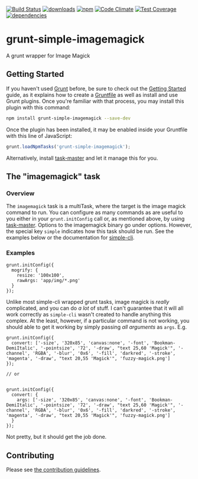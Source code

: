[![Build Status](https://travis-ci.org/tandrewnichols/grunt-simple-imagemagick.png)](https://travis-ci.org/tandrewnichols/grunt-simple-imagemagick) [![downloads](http://img.shields.io/npm/dm/grunt-simple-imagemagick.svg)](https://npmjs.org/package/grunt-simple-imagemagick) [![npm](http://img.shields.io/npm/v/grunt-simple-imagemagick.svg)](https://npmjs.org/package/grunt-simple-imagemagick) [![Code Climate](https://codeclimate.com/github/tandrewnichols/grunt-simple-imagemagick/badges/gpa.svg)](https://codeclimate.com/github/tandrewnichols/grunt-simple-imagemagick) [![Test Coverage](https://codeclimate.com/github/tandrewnichols/grunt-simple-imagemagick/badges/coverage.svg)](https://codeclimate.com/github/tandrewnichols/grunt-simple-imagemagick) [![dependencies](https://david-dm.org/tandrewnichols/grunt-simple-imagemagick.png)](https://david-dm.org/tandrewnichols/grunt-simple-imagemagick)

# grunt-simple-imagemagick

A grunt wrapper for Image Magick

## Getting Started

If you haven't used [Grunt](http://gruntjs.com/) before, be sure to check out the [Getting Started](http://gruntjs.com/getting-started) guide, as it explains how to create a [Gruntfile](http://gruntjs.com/sample-gruntfile) as well as install and use Grunt plugins. Once you're familiar with that process, you may install this plugin with this command:

```bash
npm install grunt-simple-imagemagick --save-dev
```

Once the plugin has been installed, it may be enabled inside your Gruntfile with this line of JavaScript:

```javascript
grunt.loadNpmTasks('grunt-simple-imagemagick');
```

Alternatively, install [task-master](http://github.com/tandrewnichols/task-master) and let it manage this for you.

## The "imagemagick" task

### Overview

The `imagemagick` task is a multiTask, where the target is the image magick command to run. You can configure as many commands as are useful to you either in your `grunt.initConfig` call or, as mentioned above, by using [task-master](https://github.com/tandrewnichols/task-master). Options to the imagemagick binary go under options. However, the special key `simple` indicates how this task should be run. See the examples below or the documentation for [simple-cli](https://github.com/tandrewnichols/simple-cli).

### Examples

```
grunt.initConfig({
  mogrify: {
    resize: '100x100',
    rawArgs: 'app/img/*.png'
  }
});
```

Unlike most simple-cli wrapped grunt tasks, image magick is _really_ complicated, and you can do _a lot_ of stuff. I can't guarantee that it will all work correctly as `simple-cli` wasn't created to handle anything this complex. At the least, however, if a particular command is not working, you should able to get it working by simply passing _all arguments_ as `args`. E.g.

```
grunt.initConfig({
  convert: ['-size', '320x85', 'canvas:none', '-font', 'Bookman-DemiItalic', '-pointsize', '72', '-draw', "text 25,60 'Magick'", '-channel', 'RGBA', '-blur', '0x6', '-fill', 'darkred', '-stroke', 'magenta', '-draw', "text 20,55 'Magick'", 'fuzzy-magick.png']
});

// or


grunt.initConfig({
  convert: {
    args: ['-size', '320x85', 'canvas:none', '-font', 'Bookman-DemiItalic', '-pointsize', '72', '-draw', "text 25,60 'Magick'", '-channel', 'RGBA', '-blur', '0x6', '-fill', 'darkred', '-stroke', 'magenta', '-draw', "text 20,55 'Magick'", 'fuzzy-magick.png']
  }
});
```

Not pretty, but it should get the job done.

## Contributing

Please see [the contribution guidelines](CONTRIBUTING.md).
